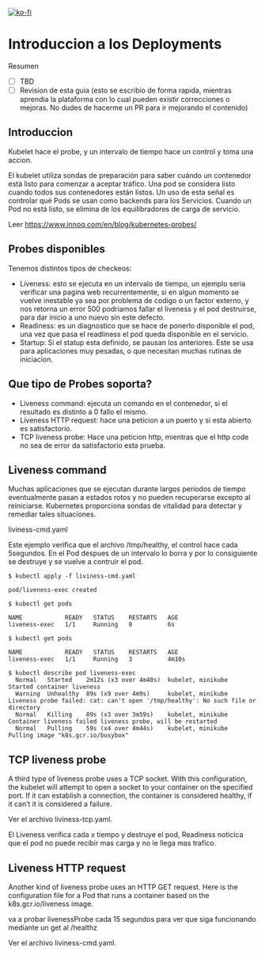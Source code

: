 [![ko-fi](https://www.ko-fi.com/img/githubbutton_sm.svg)](https://ko-fi.com/josephefranco)

# Introduccion a los Deployments

Resumen

- [ ] TBD
- [ ] Revision de esta guia (esto se escribio de forma rapida, mientras aprendia la plataforma con lo cual pueden existir correcciones o mejoras. No dudes de hacerme un PR para ir mejorando el contenido)
 
## Introduccion
Kubelet hace el probe, y un intervalo de tiempo hace un control y toma una accion.


El kubelet utiliza sondas de preparación para saber cuándo un contenedor está listo para comenzar a aceptar tráfico. Una pod se considera listo cuando todos sus contenedores están listos. Un uso de esta señal es controlar qué Pods se usan como backends para los Servicios. Cuando un Pod no está listo, se elimina de los equilibradores de carga de servicio.

Leer https://www.innoq.com/en/blog/kubernetes-probes/


## Probes disponibles

Tenemos distintos tipos de checkeos: 

* Liveness: esto se ejecuta en un intervalo de tiempo, un ejemplo seria verificar una pagina web recurrentemente, si en algun momento se vuelve inestable ya sea por problema de codigo o un factor externo, y nos retorna un error 500 podriamos fallar el liveness y el pod destruirse, para dar inicio a uno nuevo sin este defecto.
* Readiness: es un diagnostico que se hace de ponerlo disponible el pod, una vez que pasa el readliness el pod queda disponible en el servicio.  
* Startup: Si el statup esta definido, se pausan los anteriores. Este se usa para aplicaciones muy pesadas, o que necesitan muchas rutinas de iniciacion.



## Que tipo de Probes soporta?

* Liveness command: ejecuta un comando en el contenedor, si el resultado es distinto a 0 fallo el mismo.
* Liveness HTTP request: hace una peticion a un puerto y si esta abierto es satisfactorio.
* TCP liveness probe: Hace una peticion http, mientras que el http code no sea de error da satisfactorio esta prueba.

##  Liveness command
Muchas aplicaciones que se ejecutan durante largos períodos de tiempo eventualmente pasan a estados rotos y no pueden recuperarse excepto al reiniciarse. Kubernetes proporciona sondas de vitalidad para detectar y remediar tales situaciones.

liviness-cmd.yaml


Este ejemplo verifica que el archivo /tmp/healthy, el control hace cada 5segundos. En el Pod despues de un intervalo lo borra y por lo consiguiente se destruye y se vuelve a contruir el pod.

```
$ kubectl apply -f liviness-cmd.yaml

pod/liveness-exec created
```

```
$ kubectl get pods

NAME            READY   STATUS    RESTARTS   AGE
liveness-exec   1/1     Running   0          6s
```

```
$ kubectl get pods   

NAME            READY   STATUS    RESTARTS   AGE
liveness-exec   1/1     Running   3          4m10s
```

```
$ kubectl describe pod liveness-exec
  Normal   Started    2m12s (x3 over 4m40s)  kubelet, minikube  Started container liveness
  Warning  Unhealthy  89s (x9 over 4m9s)     kubelet, minikube  Liveness probe failed: cat: can't open '/tmp/healthy': No such file or directory
  Normal   Killing    89s (x3 over 3m59s)    kubelet, minikube  Container liveness failed liveness probe, will be restarted
  Normal   Pulling    59s (x4 over 4m44s)    kubelet, minikube  Pulling image "k8s.gcr.io/busybox"  
```


## TCP liveness probe
A third type of liveness probe uses a TCP socket. With this configuration, the kubelet will attempt to open a socket to your container on the specified port. If it can establish a connection, the container is considered healthy, if it can’t it is considered a failure.

Ver el archivo liviness-tcp.yaml.

El Liveness verifica cada x tiempo y destruye el pod, Readiness noticica que el pod no puede recibir mas carga y no le llega mas trafico.
 
 
## Liveness HTTP request
Another kind of liveness probe uses an HTTP GET request. Here is the configuration file for a Pod that runs a container based on the k8s.gcr.io/liveness image.


va a probar livenessProbe cada 15 segundos para ver que siga funcionando mediante un get al /healthz


Ver el archivo liviness-cmd.yaml.